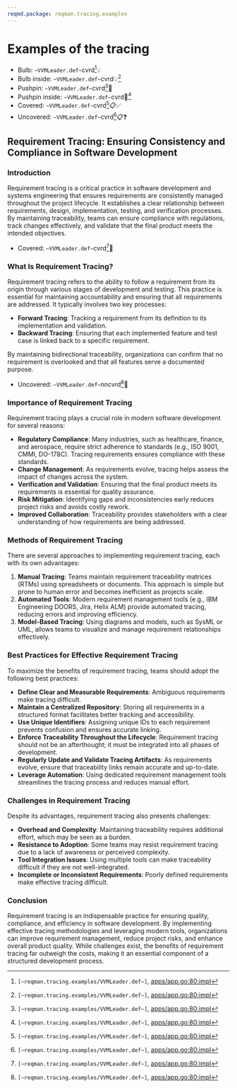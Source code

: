 ```yaml
---
reqmd.package: reqman.tracing.examples
---
```


# Examples of the tracing

- Bulb: `~VVMLeader.def~`cvrd[^~VVMLeader.def~]💡
- Bulb inside: `~VVMLeader.def~`cvrd💡[^~VVMLeader.def~]
- Pushpin: `~VVMLeader.def~`cvrd[^~VVMLeader.def~]📌
- Pushpin inside: `~VVMLeader.def~`cvrd📌[^~VVMLeader.def~]
- Covered: `~VVMLeader.def~`cvrd[^~VVMLeader.def~]📋✅
- Uncovered: `~VVMLeader.def~`cvrd[^~VVMLeader.def~]📋❓

## **Requirement Tracing: Ensuring Consistency and Compliance in Software Development**

### Introduction

Requirement tracing is a critical practice in software development and systems engineering that ensures requirements are consistently managed throughout the project lifecycle. It establishes a clear relationship between requirements, design, implementation, testing, and verification processes. By maintaining traceability, teams can ensure compliance with regulations, track changes effectively, and validate that the final product meets the intended objectives.

- Covered: `~VVMLeader.def~`cvrd[^~VVMLeader.def~]🎯

### What Is Requirement Tracing?

Requirement tracing refers to the ability to follow a requirement from its origin through various stages of development and testing. This practice is essential for maintaining accountability and ensuring that all requirements are addressed. It typically involves two key processes:

- **Forward Tracing**: Tracking a requirement from its definition to its implementation and validation.
- **Backward Tracing**: Ensuring that each implemented feature and test case is linked back to a specific requirement.

By maintaining bidirectional traceability, organizations can confirm that no requirement is overlooked and that all features serve a documented purpose.

- Uncovered: `~VVMLeader.def~`nncvrd[^~VVMLeader.def~]🚧

### Importance of Requirement Tracing

Requirement tracing plays a crucial role in modern software development for several reasons:

- **Regulatory Compliance**: Many industries, such as healthcare, finance, and aerospace, require strict adherence to standards (e.g., ISO 9001, CMMI, DO-178C). Tracing requirements ensures compliance with these standards.
- **Change Management**: As requirements evolve, tracing helps assess the impact of changes across the system.
- **Verification and Validation**: Ensuring that the final product meets its requirements is essential for quality assurance.
- **Risk Mitigation**: Identifying gaps and inconsistencies early reduces project risks and avoids costly rework.
- **Improved Collaboration**: Traceability provides stakeholders with a clear understanding of how requirements are being addressed.

### Methods of Requirement Tracing

There are several approaches to implementing requirement tracing, each with its own advantages:

1. **Manual Tracing**: Teams maintain requirement traceability matrices (RTMs) using spreadsheets or documents. This approach is simple but prone to human error and becomes inefficient as projects scale.
2. **Automated Tools**: Modern requirement management tools (e.g., IBM Engineering DOORS, Jira, Helix ALM) provide automated tracing, reducing errors and improving efficiency.
3. **Model-Based Tracing**: Using diagrams and models, such as SysML or UML, allows teams to visualize and manage requirement relationships effectively.

### Best Practices for Effective Requirement Tracing

To maximize the benefits of requirement tracing, teams should adopt the following best practices:

- **Define Clear and Measurable Requirements**: Ambiguous requirements make tracing difficult.
- **Maintain a Centralized Repository**: Storing all requirements in a structured format facilitates better tracking and accessibility.
- **Use Unique Identifiers**: Assigning unique IDs to each requirement prevents confusion and ensures accurate linking.
- **Enforce Traceability Throughout the Lifecycle**: Requirement tracing should not be an afterthought; it must be integrated into all phases of development.
- **Regularly Update and Validate Tracing Artifacts**: As requirements evolve, ensure that traceability links remain accurate and up-to-date.
- **Leverage Automation**: Using dedicated requirement management tools streamlines the tracing process and reduces manual effort.

### Challenges in Requirement Tracing

Despite its advantages, requirement tracing also presents challenges:

- **Overhead and Complexity**: Maintaining traceability requires additional effort, which may be seen as a burden.
- **Resistance to Adoption**: Some teams may resist requirement tracing due to a lack of awareness or perceived complexity.
- **Tool Integration Issues**: Using multiple tools can make traceability difficult if they are not well-integrated.
- **Incomplete or Inconsistent Requirements**: Poorly defined requirements make effective tracing difficult.

### Conclusion

Requirement tracing is an indispensable practice for ensuring quality, compliance, and efficiency in software development. By implementing effective tracing methodologies and leveraging modern tools, organizations can improve requirement management, reduce project risks, and enhance overall product quality. While challenges exist, the benefits of requirement tracing far outweigh the costs, making it an essential component of a structured development process.

[^~VVMLeader.def~]: `[~reqman.tracing.examples/VVMLeader.def~]`, [apps/app.go:80:impl](https://github.com/voedger/voedger/blob/67cb0d8e2960a0b09546bf86a986bc40a1f05584/pkg/appdef/internal/apps/app.go#L80)
